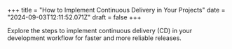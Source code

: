 +++
title = "How to Implement Continuous Delivery in Your Projects"
date = "2024-09-03T12:11:52.071Z"
draft = false
+++

  Explore the steps to implement continuous delivery (CD) in your development workflow for faster and more reliable releases.
        